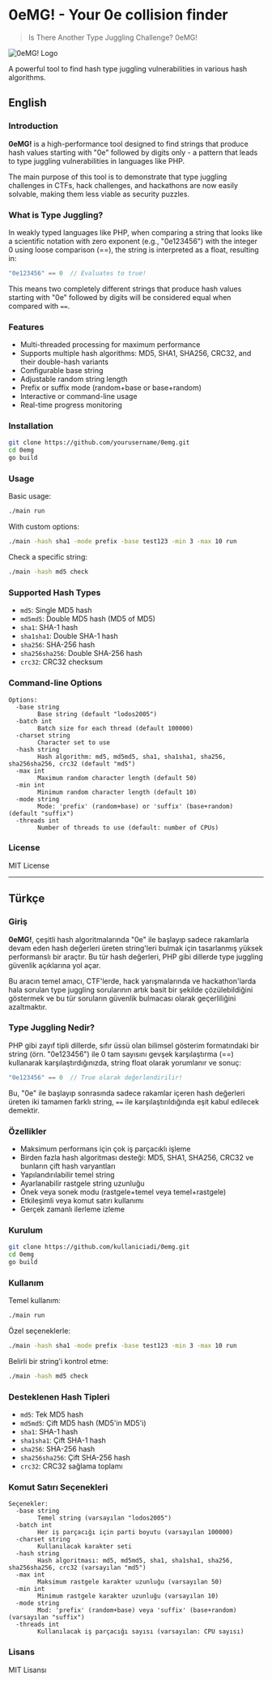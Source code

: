 # 0eMG! - Your 0e collision finder

> Is There Another Type Juggling Challenge? 0eMG!


![0eMG! Logo](https://img.shields.io/badge/0eMG!-Type%20Juggling%20Finder-blue)

A powerful tool to find hash type juggling vulnerabilities in various hash algorithms.

## English

### Introduction

**0eMG!** is a high-performance tool designed to find strings that produce hash values starting with "0e" followed by digits only - a pattern that leads to type juggling vulnerabilities in languages like PHP.

The main purpose of this tool is to demonstrate that type juggling challenges in CTFs, hack challenges, and hackathons are now easily solvable, making them less viable as security puzzles.

### What is Type Juggling?

In weakly typed languages like PHP, when comparing a string that looks like a scientific notation with zero exponent (e.g., "0e123456") with the integer 0 using loose comparison (==), the string is interpreted as a float, resulting in:

```php
"0e123456" == 0  // Evaluates to true!
```

This means two completely different strings that produce hash values starting with "0e" followed by digits will be considered equal when compared with `==`.

### Features

- Multi-threaded processing for maximum performance
- Supports multiple hash algorithms: MD5, SHA1, SHA256, CRC32, and their double-hash variants
- Configurable base string
- Adjustable random string length
- Prefix or suffix mode (random+base or base+random)
- Interactive or command-line usage
- Real-time progress monitoring

### Installation

```bash
git clone https://github.com/yourusername/0emg.git
cd 0emg
go build
```

### Usage

Basic usage:

```bash
./main run
```

With custom options:

```bash
./main -hash sha1 -mode prefix -base test123 -min 3 -max 10 run
```

Check a specific string:

```bash
./main -hash md5 check
```

### Supported Hash Types

- `md5`: Single MD5 hash
- `md5md5`: Double MD5 hash (MD5 of MD5)
- `sha1`: SHA-1 hash
- `sha1sha1`: Double SHA-1 hash
- `sha256`: SHA-256 hash
- `sha256sha256`: Double SHA-256 hash
- `crc32`: CRC32 checksum

### Command-line Options

```
Options:
  -base string
        Base string (default "lodos2005")
  -batch int
        Batch size for each thread (default 100000)
  -charset string
        Character set to use
  -hash string
        Hash algorithm: md5, md5md5, sha1, sha1sha1, sha256, sha256sha256, crc32 (default "md5")
  -max int
        Maximum random character length (default 50)
  -min int
        Minimum random character length (default 10)
  -mode string
        Mode: 'prefix' (random+base) or 'suffix' (base+random) (default "suffix")
  -threads int
        Number of threads to use (default: number of CPUs)
```

### License

MIT License

---

## Türkçe

### Giriş

**0eMG!**, çeşitli hash algoritmalarında "0e" ile başlayıp sadece rakamlarla devam eden hash değerleri üreten string'leri bulmak için tasarlanmış yüksek performanslı bir araçtır. Bu tür hash değerleri, PHP gibi dillerde type juggling güvenlik açıklarına yol açar.

Bu aracın temel amacı, CTF'lerde, hack yarışmalarında ve hackathon'larda hala sorulan type juggling sorularının artık basit bir şekilde çözülebildiğini göstermek ve bu tür soruların güvenlik bulmacası olarak geçerliliğini azaltmaktır.

### Type Juggling Nedir?

PHP gibi zayıf tipli dillerde, sıfır üssü olan bilimsel gösterim formatındaki bir string (örn. "0e123456") ile 0 tam sayısını gevşek karşılaştırma (==) kullanarak karşılaştırdığınızda, string float olarak yorumlanır ve sonuç:

```php
"0e123456" == 0  // True olarak değerlendirilir!
```

Bu, "0e" ile başlayıp sonrasında sadece rakamlar içeren hash değerleri üreten iki tamamen farklı string, `==` ile karşılaştırıldığında eşit kabul edilecek demektir.

### Özellikler

- Maksimum performans için çok iş parçacıklı işleme
- Birden fazla hash algoritması desteği: MD5, SHA1, SHA256, CRC32 ve bunların çift hash varyantları
- Yapılandırılabilir temel string
- Ayarlanabilir rastgele string uzunluğu
- Önek veya sonek modu (rastgele+temel veya temel+rastgele)
- Etkileşimli veya komut satırı kullanımı
- Gerçek zamanlı ilerleme izleme

### Kurulum

```bash
git clone https://github.com/kullaniciadi/0emg.git
cd 0emg
go build
```

### Kullanım

Temel kullanım:

```bash
./main run
```

Özel seçeneklerle:

```bash
./main -hash sha1 -mode prefix -base test123 -min 3 -max 10 run
```

Belirli bir string'i kontrol etme:

```bash
./main -hash md5 check
```

### Desteklenen Hash Tipleri

- `md5`: Tek MD5 hash
- `md5md5`: Çift MD5 hash (MD5'in MD5'i)
- `sha1`: SHA-1 hash
- `sha1sha1`: Çift SHA-1 hash
- `sha256`: SHA-256 hash
- `sha256sha256`: Çift SHA-256 hash
- `crc32`: CRC32 sağlama toplamı

### Komut Satırı Seçenekleri

```
Seçenekler:
  -base string
        Temel string (varsayılan "lodos2005")
  -batch int
        Her iş parçacığı için parti boyutu (varsayılan 100000)
  -charset string
        Kullanılacak karakter seti
  -hash string
        Hash algoritması: md5, md5md5, sha1, sha1sha1, sha256, sha256sha256, crc32 (varsayılan "md5")
  -max int
        Maksimum rastgele karakter uzunluğu (varsayılan 50)
  -min int
        Minimum rastgele karakter uzunluğu (varsayılan 10)
  -mode string
        Mod: 'prefix' (random+base) veya 'suffix' (base+random) (varsayılan "suffix")
  -threads int
        Kullanılacak iş parçacığı sayısı (varsayılan: CPU sayısı)
```

### Lisans

MIT Lisansı
